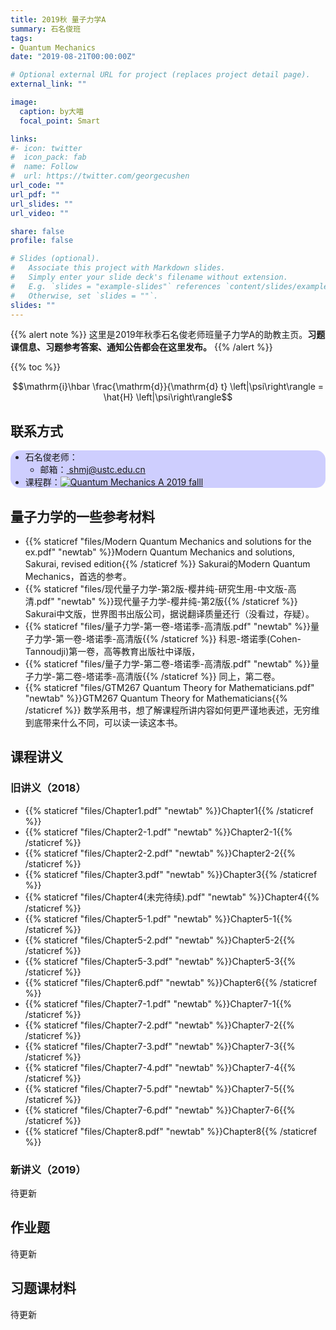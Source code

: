 ```yaml
---
title: 2019秋 量子力学A
summary: 石名俊班
tags:
- Quantum Mechanics
date: "2019-08-21T00:00:00Z"

# Optional external URL for project (replaces project detail page).
external_link: ""

image:
  caption: by大喵
  focal_point: Smart

links:
#- icon: twitter
#  icon_pack: fab
#  name: Follow
#  url: https://twitter.com/georgecushen
url_code: ""
url_pdf: ""
url_slides: ""
url_video: ""

share: false
profile: false

# Slides (optional).
#   Associate this project with Markdown slides.
#   Simply enter your slide deck's filename without extension.
#   E.g. `slides = "example-slides"` references `content/slides/example-slides.md`.
#   Otherwise, set `slides = ""`.
slides: ""
---
```


<style>
  .article-container{
    margin-left: 30%;
  }
</style>

{{% alert note %}}
这里是2019年秋季石名俊老师班量子力学A的助教主页。**习题课信息、习题参考答案、通知公告都会在这里发布。**
{{% /alert %}}

<div class="fixedtoc">{{% toc %}}</div>

$$\mathrm{i}\hbar \frac{\mathrm{d}}{\mathrm{d} t} \left|\psi\right\rangle = \hat{H} \left|\psi\right\rangle$$

## 联系方式

<!-- <div style="width:200px;box-sizing: border-box;height:40px">
  <div style="width:100px;box-sizing: border-box;height:40px">
    老师
  </div>
  <div style="width:100px;box-sizing: border-box;height:40px">
    助教
  </div>
</div> -->

<!-- <div  class = "someclass"  id = "someid"  markdown = "1" style="width:200px">
  <div  class = "someclass"  id = "someid"  markdown = "1" style="width:100px">
    233
  </div>
  <div  class = "someclass"  id = "someid"  markdown = "1" style="width:100px">
    666
  </div>
</div> -->

<div style="border-radius: 15px;background:#0000ff30">
  <ul>
    <li>石名俊老师：
      <ul>
        <li>
          邮箱：<a href="mailto:shmj@ustc.edu.cn"> shmj@ustc.edu.cn </a>
        </li>
      </ul>
    </li>
    <!-- <li>
      助教 徐九赐
      <ul>
        <li>
          邮箱
        </li>
      </ul>
    </li>
    <li>
      助教 何东铭
    </li>
    <li>
      助教 王英洁
    </li> -->
    <li>
      课程群：<a target="_blank" href="//shang.qq.com/wpa/qunwpa?idkey=9db075626b68e9f1e6254860c11e1224a1985d89d31e3c10d44cb6093151efb5"><img border="0" src="//pub.idqqimg.com/wpa/images/group.png" alt="Quantum Mechanics A 2019 falll" title="Quantum Mechanics A 2019 falll" style="display:inline;margin-top: 0rem; margin-bottom: 0rem"></a>
    </li>
  </ul>
</div>

## 量子力学的一些参考材料

- {{% staticref "files/Modern Quantum Mechanics and solutions for the ex.pdf" "newtab" %}}Modern Quantum Mechanics and solutions, Sakurai, revised edition{{% /staticref %}}
  Sakurai的Modern Quantum Mechanics，首选的参考。
- {{% staticref "files/现代量子力学-第2版-樱井纯-研究生用-中文版-高清.pdf" "newtab" %}}现代量子力学-樱井纯-第2版{{% /staticref %}}
  Sakurai中文版，世界图书出版公司，据说翻译质量还行（没看过，存疑）。
- {{% staticref "files/量子力学-第一卷-塔诺季-高清版.pdf" "newtab" %}}量子力学-第一卷-塔诺季-高清版{{% /staticref %}}
  科恩-塔诺季(Cohen-Tannoudji)第一卷，高等教育出版社中译版，
- {{% staticref "files/量子力学-第二卷-塔诺季-高清版.pdf" "newtab" %}}量子力学-第二卷-塔诺季-高清版{{% /staticref %}}
  同上，第二卷。
- {{% staticref "files/GTM267 Quantum Theory for Mathematicians.pdf" "newtab" %}}GTM267 Quantum Theory for Mathematicians{{% /staticref %}}
  数学系用书，想了解课程所讲内容如何更严谨地表述，无穷维到底带来什么不同，可以读一读这本书。
<!-- - 最后，**曾见打**（曾谨言见一个打一个）（逃 -->

## 课程讲义

### 旧讲义（2018）

- {{% staticref "files/Chapter1.pdf" "newtab" %}}Chapter1{{% /staticref %}}
- {{% staticref "files/Chapter2-1.pdf" "newtab" %}}Chapter2-1{{% /staticref %}}
- {{% staticref "files/Chapter2-2.pdf" "newtab" %}}Chapter2-2{{% /staticref %}}
- {{% staticref "files/Chapter3.pdf" "newtab" %}}Chapter3{{% /staticref %}}
- {{% staticref "files/Chapter4(未完待续).pdf" "newtab" %}}Chapter4{{% /staticref %}}
- {{% staticref "files/Chapter5-1.pdf" "newtab" %}}Chapter5-1{{% /staticref %}}
- {{% staticref "files/Chapter5-2.pdf" "newtab" %}}Chapter5-2{{% /staticref %}}
- {{% staticref "files/Chapter5-3.pdf" "newtab" %}}Chapter5-3{{% /staticref %}}
- {{% staticref "files/Chapter6.pdf" "newtab" %}}Chapter6{{% /staticref %}}
- {{% staticref "files/Chapter7-1.pdf" "newtab" %}}Chapter7-1{{% /staticref %}}
- {{% staticref "files/Chapter7-2.pdf" "newtab" %}}Chapter7-2{{% /staticref %}}
- {{% staticref "files/Chapter7-3.pdf" "newtab" %}}Chapter7-3{{% /staticref %}}
- {{% staticref "files/Chapter7-4.pdf" "newtab" %}}Chapter7-4{{% /staticref %}}
- {{% staticref "files/Chapter7-5.pdf" "newtab" %}}Chapter7-5{{% /staticref %}}
- {{% staticref "files/Chapter7-6.pdf" "newtab" %}}Chapter7-6{{% /staticref %}}
- {{% staticref "files/Chapter8.pdf" "newtab" %}}Chapter8{{% /staticref %}}

### 新讲义（2019）

待更新

## 作业题

待更新

## 习题课材料

待更新